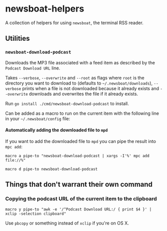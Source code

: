 # newsboat-helpers

A collection of helpers for using `newsboat`, the terminal RSS reader.

## Utilities

### `newsboat-download-podcast`

Downloads the MP3 file associated with a feed item as described by the
`Podcast Download URL` line.

Takes `--verbose`, `--overwrite` and `--root` as flags where `root` is the
directory you want to download to (defaults to `~/.newsboat/downloads`),
`--verbose` prints when a file is not downloaded because it already exists and
`--overwrite` downloads and overwrites the file if it already exists.

Run `go install ./cmd/newsboat-download-podcast` to install.

Can be added as a macro to run on the current item with the following line in
your `~/.newsboat/config` file:

#### Automatically adding the downloaded file to `mpd`

If you want to add the downloaded file to `mpd` you can pipe the result into
`mpc add`:

```
macro a pipe-to "newsboat-download-podcast | xargs -I'%' mpc add file://%"
```

```
macro d pipe-to newsboat-download-podcast
```

## Things that don't warrant their own command

### Copying the podcast URL of the current item to the clipboard

```
macro y pipe-to "awk -e '/^Podcast Download URL:/ { print $4 }' | xclip -selection clipboard"
```

Use `pbcopy` or something instead of `xclip` if you're on OS X.

